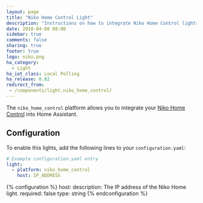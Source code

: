 ```yaml
---
layout: page
title: "Niko Home Control Light"
description: "Instructions on how to integrate Niko Home Control lights into Home Assistant."
date: 2018-04-08 08:00
sidebar: true
comments: false
sharing: true
footer: true
logo: niko.png
ha_category:
  - Light
ha_iot_class: Local Polling
ha_release: 0.82
redirect_from:
 - /components/light.niko_home_control/
---
```


The `niko_home_control` platform allows you to integrate your [Niko Home Control](https://www.niko.eu/enus/products/niko-home-control) into Home Assistant.

## Configuration

To enable this lights, add the following lines to your `configuration.yaml`:

```yaml
# Example configuration.yaml entry
light:
  - platform: niko_home_control
    host: IP_ADDRESS
```

{% configuration %}
host:
  description: The IP address of the Niko Home light.
  required: false
  type: string
{% endconfiguration %}
